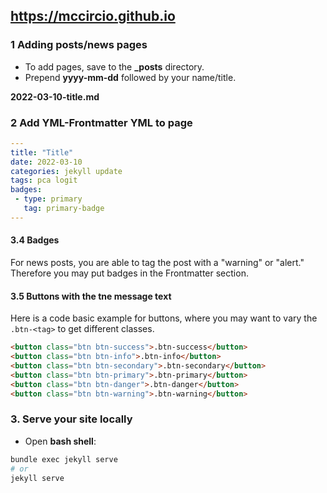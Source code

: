 ## https://mccircio.github.io

### 1 Adding posts/news pages
    
- To add pages, save to the **_posts** directory.  
- Prepend **yyyy-mm-dd** followed by your name/title.   
 
**2022-03-10-title.md**

### 2 Add YML-Frontmatter YML to page

```yml
---
title: "Title"
date: 2022-03-10 
categories: jekyll update
tags: pca logit
badges:
 - type: primary
   tag: primary-badge
---
```    
 
#### 3.4 Badges

For news posts, you are able to tag the post with a "warning" or "alert." 
Therefore you may put badges in the Frontmatter section.
  
#### 3.5 Buttons with the tne message text

Here is a code basic example for buttons, where you may want to vary the `.btn-<tag>` to get different classes.

```html
<button class="btn btn-success">.btn-success</button>
<button class="btn btn-info">.btn-info</button>
<button class="btn btn-secondary">.btn-secondary</button>
<button class="btn btn-primary">.btn-primary</button>
<button class="btn btn-danger">.btn-danger</button>
<button class="btn btn-warning">.btn-warning</button>
```

### 3. Serve your site locally

- Open **bash shell**:

```bash
bundle exec jekyll serve
# or
jekyll serve
```
